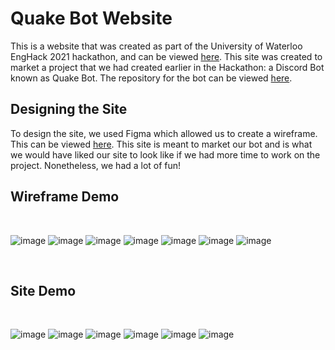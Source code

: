 # Quake Bot Website

This is a website that was created as part of the University of Waterloo EngHack 2021 hackathon, and can be viewed [here](https://earthquake-bot.maazmakrod.repl.co/). This site was created to market a project that we had created earlier in the Hackathon: a Discord Bot known as Quake Bot. The repository for the bot can be viewed [here](https://github.com/MaazMakrod/Discord-Earthquake-Bot).

## Designing the Site

To design the site, we used Figma which allowed us to create a wireframe. This can be viewed [here](https://www.figma.com/proto/86AVEikWSaby4ix96R1hBW/QuakeBot-Website?page-id=0%3A1&node-id=1%3A2&viewport=584%2C-58%2C0.7111635804176331&scaling=min-zoom). This site is meant to market our bot and is what we would have liked our site to look like if we had more time to work on the project. Nonetheless, we had a lot of fun!

## Wireframe Demo
<p>&nbsp;</p>

![image](https://user-images.githubusercontent.com/67477587/123551310-36f6fd80-d73f-11eb-9019-2ac9065236b0.png)
![image](https://user-images.githubusercontent.com/67477587/123551312-3a8a8480-d73f-11eb-8f18-9101e679d57f.png)
![image](https://user-images.githubusercontent.com/67477587/123551317-3e1e0b80-d73f-11eb-9ed2-203e55eae41d.png)
![image](https://user-images.githubusercontent.com/67477587/123551319-41b19280-d73f-11eb-912b-46e21513fd8a.png)
![image](https://user-images.githubusercontent.com/67477587/123551330-45ddb000-d73f-11eb-8c4e-1e77b2dce14e.png)
![image](https://user-images.githubusercontent.com/67477587/123551335-4aa26400-d73f-11eb-8ff7-d3bc71f7616f.png)
![image](https://user-images.githubusercontent.com/67477587/123551341-4fffae80-d73f-11eb-9290-c5b3120f3fd5.png)

<p>&nbsp;</p>

## Site Demo

<p>&nbsp;</p>

![image](https://user-images.githubusercontent.com/67477587/123551425-b258af00-d73f-11eb-9cc2-02efa544d164.png)
![image](https://user-images.githubusercontent.com/67477587/123551427-b5ec3600-d73f-11eb-8dfd-a98cc897cfc2.png)
![image](https://user-images.githubusercontent.com/67477587/123551431-ba185380-d73f-11eb-985c-d773f78c3000.png)
![image](https://user-images.githubusercontent.com/67477587/123551433-bdabda80-d73f-11eb-834b-9c41cefba971.png)
![image](https://user-images.githubusercontent.com/67477587/123551434-c0a6cb00-d73f-11eb-9350-b27412ecc8a4.png)
![image](https://user-images.githubusercontent.com/67477587/123551437-c43a5200-d73f-11eb-8d79-8408805689ec.png)
